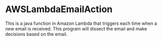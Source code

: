 # AWSLambdaEmailAction
This is a java function in Amazon Lambda that triggers each time when a new email is received. This program will dissect the email and make decisions based on the email.
